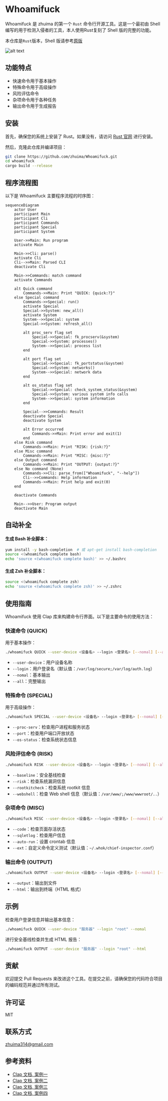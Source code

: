 # Whoamifuck

Whoamifuck 是 zhuima 的第一个 `Rust` 命令行开源工具。这是一个最初由 Shell 编写的用于检测入侵者的工具，本人使用Rust复刻了 Shell 版的完整的功能。

本仓库是`Rust`版本，Shell 版请参考[原版](https://github.com/enomothem/Whoamifuck)

![alt text](./docs/demo.png)


## 功能特点

- 快速命令用于基本操作
- 特殊命令用于高级操作
- 风险评估命令
- 杂项命令用于各种任务
- 输出命令用于生成报告

## 安装

首先，确保您的系统上安装了 Rust。如果没有，请访问 [Rust 官网](https://www.rust-lang.org/) 进行安装。

然后，克隆此仓库并编译项目：

```bash
git clone https://github.com/zhuima/Whoamifuck.git
cd whoamifuck
cargo build --release
```


## 程序流程图

以下是 Whoamifuck 主要程序流程的时序图：

```mermaid
sequenceDiagram
    actor User
    participant Main
    participant Cli
    participant Commands
    participant Special
    participant System

    User->>Main: Run program
    activate Main

    Main->>Cli: parse()
    activate Cli
    Cli-->>Main: Parsed CLI
    deactivate Cli

    Main->>Commands: match command
    activate Commands

    alt Quick command
        Commands->>Main: Print "QUICK: {quick:?}"
    else Special command
        Commands->>Special: run()
        activate Special
        Special->>System: new_all()
        activate System
        System-->>Special: system
        Special->>System: refresh_all()
        
        alt proc_serv flag set
            Special->>Special: fk_procserv(&system)
            Special->>System: processes()
            System-->>Special: process list
        end
        
        alt port flag set
            Special->>Special: fk_portstatus(&system)
            Special->>System: networks()
            System-->>Special: network data
        end
        
        alt os_status flag set
            Special->>Special: check_system_status(&system)
            Special->>System: various system info calls
            System-->>Special: system information
        end
        
        Special-->>Commands: Result
        deactivate Special
        deactivate System
        
        alt Error occurred
            Commands->>Main: Print error and exit(1)
        end
    else Risk command
        Commands->>Main: Print "RISK: {risk:?}"
    else Misc command
        Commands->>Main: Print "MISC: {misc:?}"
    else Output command
        Commands->>Main: Print "OUTPUT: {output:?}"
    else No command (None)
        Commands->>Cli: parse_from(["Whoamifuck", "--help"])
        Cli-->>Commands: Help information
        Commands->>Main: Print help and exit(0)
    end

    deactivate Commands

    Main-->>User: Program output
    deactivate Main
```



## 自动补全

#### 生成 Bash 补全脚本：

```bash
yum install -y bash-completion  # 或 apt-get install bash-completion
source <(whoamifuck complete bash)
echo 'source <(whoamifuck complete bash)' >> ~/.bashrc
```

#### 生成 Zsh 补全脚本：

```bash
source <(whoamifuck complete zsh)
echo 'source <(whoamifuck complete zsh)' >> ~/.zshrc
```


## 使用指南

Whoamifuck 使用 Clap 库来构建命令行界面。以下是主要命令的使用方法：

### 快速命令 (QUICK)

用于基本操作：

```bash
./whoamifuck QUICK --user-device <设备名> --login <登录名> [--nomal] [--all]
```


- `--user-device`：用户设备名称
- `--login`：用户登录名（默认值：`/var/log/secure;/var/log/auth.log`）
- `--nomal`：基本输出
- `--all`：完整输出

### 特殊命令 (SPECIAL)

用于高级操作：

```bash
./whoamifuck SPECIAL --user-device <设备名> --login <登录名> [--nomal] [--all]
```



- `--proc-serv`：检查用户进程和服务状态
- `--port`：检查用户端口开放状态
- `--os-status`：检查系统状态信息

### 风险评估命令 (RISK)

```bash
./whoamifuck RISK --user-device <设备名> --login <登录名> [--nomal] [--all]
```




- `--baseline`：安全基线检查
- `--risk`：检查系统漏洞信息
- `--rootkitcheck`：检查系统 rootkit 信息
- `--webshell`：检查 Web shell 信息（默认值：`/var/www/;/www/wwwroot/..`）

### 杂项命令 (MISC)

```bash
./whoamifuck MISC --user-device <设备名> --login <登录名> [--nomal] [--all]
```


- `--code`：检查页面存活状态
- `--sqletlog`：检查用户信息
- `--auto-run`：设置 crontab 信息
- `--ext`：自定义命令定义测试（默认值：`~/.whok/chief-inspector.conf`）

### 输出命令 (OUTPUT)



```bash
./whoamifuck OUTPUT --user-device <设备名> --login <登录名> [--nomal] [--all]
```


- `--output`：输出到文件
- `--html`：输出到终端（HTML 格式）

## 示例

检查用户登录信息并输出基本信息：

```bash
./whoamifuck QUICK --user-device "服务器" --login "root" --nomal
```


进行安全基线检查并生成 HTML 报告：



```bash
./whoamifuck OUTPUT --user-device "服务器" --login "root" --html
```



## 贡献

欢迎提交 Pull Requests 来改进这个工具。在提交之前，请确保您的代码符合项目的编码规范并通过所有测试。

## 许可证

MIT

## 联系方式

zhuima314@gmail.com

## 参考资料

- [Clap 文档, 案例一](https://mp.weixin.qq.com/s/XXqpHSO9jXBUUv5sJbOAbg)
- [Clap 文档, 案例二](https://mp.weixin.qq.com/s/QJPq7pEvxzeYsL5U9W_CyA)
- [Clap 文档, 案例三](https://mp.weixin.qq.com/s/ZjV31-zaO_3OWzwoT1gjjg)
- [Clap 文档, 案例四](https://mp.weixin.qq.com/s/ZjV31-zaO_3OWzwoT1gjjg)


